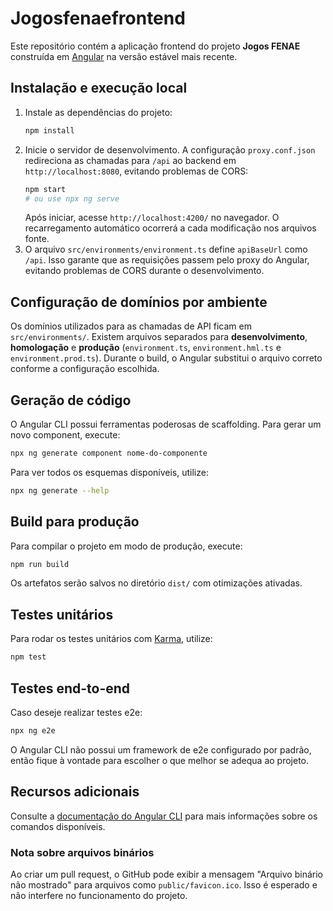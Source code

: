 # Jogosfenaefrontend

Este repositório contém a aplicação frontend do projeto **Jogos FENAE**
construída em [Angular](https://angular.dev) na versão estável mais recente.

## Instalação e execução local

1. Instale as dependências do projeto:
   ```bash
   npm install
   ```
2. Inicie o servidor de desenvolvimento. A configuração `proxy.conf.json`
   redireciona as chamadas para `/api` ao backend em `http://localhost:8080`,
   evitando problemas de CORS:
   ```bash
   npm start
   # ou use npx ng serve
   ```
   Após iniciar, acesse `http://localhost:4200/` no navegador. O recarregamento
   automático ocorrerá a cada modificação nos arquivos fonte.
3. O arquivo `src/environments/environment.ts` define `apiBaseUrl` como
   `/api`. Isso garante que as requisições passem pelo proxy do Angular,
   evitando problemas de CORS durante o desenvolvimento.

## Configuração de domínios por ambiente

Os domínios utilizados para as chamadas de API ficam em `src/environments/`.
Existem arquivos separados para **desenvolvimento**, **homologação** e
**produção** (`environment.ts`, `environment.hml.ts` e `environment.prod.ts`).
Durante o build, o Angular substitui o arquivo correto conforme a configuração
escolhida.

## Geração de código

O Angular CLI possui ferramentas poderosas de scaffolding. Para gerar um novo
component, execute:

```bash
npx ng generate component nome-do-componente
```

Para ver todos os esquemas disponíveis, utilize:

```bash
npx ng generate --help
```

## Build para produção

Para compilar o projeto em modo de produção, execute:

```bash
npm run build
```

Os artefatos serão salvos no diretório `dist/` com otimizações ativadas.

## Testes unitários

Para rodar os testes unitários com
[Karma](https://karma-runner.github.io), utilize:

```bash
npm test
```

## Testes end-to-end

Caso deseje realizar testes e2e:

```bash
npx ng e2e
```

O Angular CLI não possui um framework de e2e configurado por padrão, então
fique à vontade para escolher o que melhor se adequa ao projeto.

## Recursos adicionais

Consulte a [documentação do Angular CLI](https://angular.dev/tools/cli) para
mais informações sobre os comandos disponíveis.


### Nota sobre arquivos binários

Ao criar um pull request, o GitHub pode exibir a mensagem "Arquivo binário não mostrado" para arquivos como `public/favicon.ico`.
Isso é esperado e não interfere no funcionamento do projeto.

